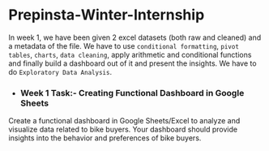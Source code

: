 # Prepinsta-Winter-Internship

In week 1, we have been given 2 excel datasets (both raw and cleaned) and a metadata of the file. We have to use `conditional formatting`, `pivot tables`, `charts`, `data cleaning`, apply arithmetic and conditional functions and finally build a dashboard out of it and present the insights. We have to do `Exploratory Data Analysis`.

- ### Week 1 Task:- Creating Functional Dashboard in Google Sheets
Create a functional dashboard in Google Sheets/Excel to analyze and visualize data related to bike buyers. Your dashboard should provide insights into the behavior and preferences of bike buyers.
